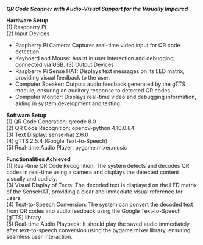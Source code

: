 _**QR Code Scanner with Audio-Visual Support for the Visually Impaired**_

**Hardware Setup**<br />
(1) Raspberry Pi<br />
(2) Input Devices
- Raspberry Pi Camera: Captures real-time video input for QR code detection.
- Keyboard and Mouse: Assist in user interaction and debugging, connected via USB.
(3) Output Devices<br />
- Raspberry Pi Sense HAT: Displays text messages on its LED matrix, providing visual feedback to the user.
- Computer Speaker: Outputs audio feedback generated by the gTTS module, ensuring an auditory response to detected QR codes.
- Computer Monitor: Displays real-time video and debugging information, aiding in system development and testing.

**Software Setup**<br />
(1) QR Code Generation: qrcode 8.0<br />
(2) QR Code Recognition: opencv-python 4.10.0.84<br />
(3) Text Display: sense-hat 2.6.0<br />
(4) gTTS 2.5.4 (Google Text-to-Speech)<br />
(5) Real-time Audio Player: pygame.mixer.music<br />

**Functionalities Achieved**<br />
(1) Real-time QR Code Recognition: The system detects and decodes QR codes in real-time using a camera and displays the detected content visually and audibly.<br />
(3) Visual Display of Texts: The decoded text is displayed on the LED matrix of the SenseHAT, providing a clear and immediate visual reference for users.<br />
(4) Text-to-Speech Conversion: The system can convert the decoded text from QR codes into audio feedback using the Google Text-to-Speech (gTTS) library.<br />
(5) Real-time Audio Playback: It should play the saved audio immediately after text-to-speech conversion using the pygame.mixer library, ensuring seamless user interaction.
